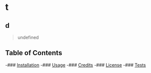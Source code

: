 # t
  
  ## d
  
  > undefined

  ## Table of Contents
  -### [Installation](#Installation)
  -### [Usage](#Usage)
  -### [Credits](#Credits)
  -### [License](#License)
  -### [Tests](#Tests)


